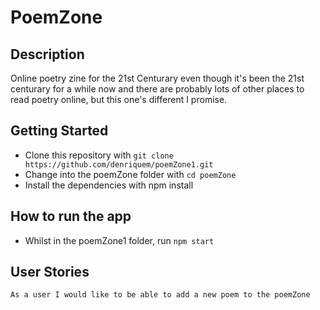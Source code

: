 # PoemZone

## Description

Online poetry zine for the 21st Centurary even though it's been the 21st centurary for a while now and there are probably lots of other places to read poetry online, but this one's different I promise.

## Getting Started

- Clone this repository with `git clone https://github.com/denriquem/poemZone1.git`
- Change into the poemZone folder with `cd poemZone`
- Install the dependencies with npm install

## How to run the app

- Whilst in the poemZone1 folder, run `npm start`

## User Stories

`As a user I would like to be able to add a new poem to the poemZone`
